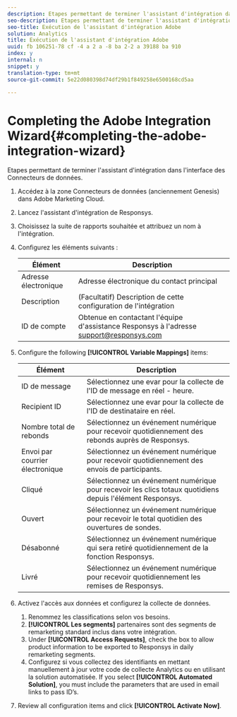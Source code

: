 ```yaml
---
description: Etapes permettant de terminer l'assistant d'intégration dans l'interface des Connecteurs de données.
seo-description: Etapes permettant de terminer l'assistant d'intégration dans l'interface des Connecteurs de données.
seo-title: Exécution de l'assistant d'intégration Adobe
solution: Analytics
title: Exécution de l'assistant d'intégration Adobe
uuid: fb 106251-78 cf -4 a 2 a -8 ba 2-2 a 39188 ba 910
index: y
internal: n
snippet: y
translation-type: tm+mt
source-git-commit: 5e22d080398d74df29b1f849258e6500168cd5aa

---
```



# Completing the Adobe Integration Wizard{#completing-the-adobe-integration-wizard}

Etapes permettant de terminer l'assistant d'intégration dans l'interface des Connecteurs de données.

1. Accédez à la zone Connecteurs de données (anciennement Genesis) dans Adobe Marketing Cloud.
1. Lancez l'assistant d'intégration de Responsys.
1. Choisissez la suite de rapports souhaitée et attribuez un nom à l'intégration.
1. Configurez les éléments suivants :

   | Élément | Description |
   |---|---|
   | Adresse électronique | Adresse électronique du contact principal |
   | Description | (Facultatif) Description de cette configuration de l'intégration |
   | ID de compte | Obtenue en contactant l'équipe d'assistance Responsys à l'adresse support@responsys.com |

1. Configure the following **[!UICONTROL Variable Mappings]** items:

   | Élément | Description |
   |---|---|
   | ID de message | Sélectionnez une evar pour la collecte de l'ID de message en réel - heure. |
   | Recipient ID | Sélectionnez une evar pour la collecte de l'ID de destinataire en réel. |
   | Nombre total de rebonds | Sélectionnez un événement numérique pour recevoir quotidiennement des rebonds auprès de Responsys. |
   | Envoi par courrier électronique | Sélectionnez un événement numérique pour recevoir quotidiennement des envois de participants. |
   | Cliqué | Sélectionnez un événement numérique pour recevoir les clics totaux quotidiens depuis l'élément Responsys. |
   | Ouvert | Sélectionnez un événement numérique pour recevoir le total quotidien des ouvertures de sondes. |
   | Désabonné | Sélectionnez un événement numérique qui sera retiré quotidiennement de la fonction Responsys. |
   | Livré | Sélectionnez un événement numérique pour recevoir quotidiennement les remises de Responsys. |

1. Activez l'accès aux données et configurez la collecte de données.
   1. Renommez les classifications selon vos besoins.
   1. **[!UICONTROL Les segments]** partenaires sont des segments de remarketing standard inclus dans votre intégration.
   1. Under **[!UICONTROL Access Requests]**, check the box to allow product information to be exported to Responsys in daily remarketing segments.
   1. Configurez si vous collectez des identifiants en mettant manuellement à jour votre code de collecte Analytics ou en utilisant la solution automatisée. If you select **[!UICONTROL Automated Solution]**, you must include the parameters that are used in email links to pass ID’s.
1. Review all configuration items and click **[!UICONTROL Activate Now]**.
